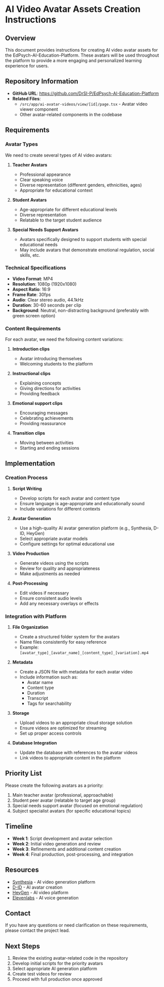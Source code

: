 # AI Video Avatar Assets Creation Instructions

## Overview

This document provides instructions for creating AI video avatar assets for the EdPsych-AI-Education-Platform. These avatars will be used throughout the platform to provide a more engaging and personalized learning experience for users.

## Repository Information

- **GitHub URL**: https://github.com/DrSI-P/EdPsych-AI-Education-Platform
- **Related Files**: 
  - `/src/app/ai-avatar-videos/view/[id]/page.tsx` - Avatar video viewer component
  - Other avatar-related components in the codebase

## Requirements

### Avatar Types

We need to create several types of AI video avatars:

1. **Teacher Avatars**
   - Professional appearance
   - Clear speaking voice
   - Diverse representation (different genders, ethnicities, ages)
   - Appropriate for educational context

2. **Student Avatars**
   - Age-appropriate for different educational levels
   - Diverse representation
   - Relatable to the target student audience

3. **Special Needs Support Avatars**
   - Avatars specifically designed to support students with special educational needs
   - May include avatars that demonstrate emotional regulation, social skills, etc.

### Technical Specifications

- **Video Format**: MP4
- **Resolution**: 1080p (1920x1080)
- **Aspect Ratio**: 16:9
- **Frame Rate**: 30fps
- **Audio**: Clear stereo audio, 44.1kHz
- **Duration**: 30-60 seconds per clip
- **Background**: Neutral, non-distracting background (preferably with green screen option)

### Content Requirements

For each avatar, we need the following content variations:

1. **Introduction clips**
   - Avatar introducing themselves
   - Welcoming students to the platform

2. **Instructional clips**
   - Explaining concepts
   - Giving directions for activities
   - Providing feedback

3. **Emotional support clips**
   - Encouraging messages
   - Celebrating achievements
   - Providing reassurance

4. **Transition clips**
   - Moving between activities
   - Starting and ending sessions

## Implementation

### Creation Process

1. **Script Writing**
   - Develop scripts for each avatar and content type
   - Ensure language is age-appropriate and educationally sound
   - Include variations for different contexts

2. **Avatar Generation**
   - Use a high-quality AI avatar generation platform (e.g., Synthesia, D-ID, HeyGen)
   - Select appropriate avatar models
   - Configure settings for optimal educational use

3. **Video Production**
   - Generate videos using the scripts
   - Review for quality and appropriateness
   - Make adjustments as needed

4. **Post-Processing**
   - Edit videos if necessary
   - Ensure consistent audio levels
   - Add any necessary overlays or effects

### Integration with Platform

1. **File Organization**
   - Create a structured folder system for the avatars
   - Name files consistently for easy reference
   - Example: `[avatar_type]_[avatar_name]_[content_type]_[variation].mp4`

2. **Metadata**
   - Create a JSON file with metadata for each avatar video
   - Include information such as:
     - Avatar name
     - Content type
     - Duration
     - Transcript
     - Tags for searchability

3. **Storage**
   - Upload videos to an appropriate cloud storage solution
   - Ensure videos are optimized for streaming
   - Set up proper access controls

4. **Database Integration**
   - Update the database with references to the avatar videos
   - Link videos to appropriate content in the platform

## Priority List

Please create the following avatars as a priority:

1. Main teacher avatar (professional, approachable)
2. Student peer avatar (relatable to target age group)
3. Special needs support avatar (focused on emotional regulation)
4. Subject specialist avatars (for specific educational topics)

## Timeline

- **Week 1**: Script development and avatar selection
- **Week 2**: Initial video generation and review
- **Week 3**: Refinements and additional content creation
- **Week 4**: Final production, post-processing, and integration

## Resources

- [Synthesia](https://www.synthesia.io/) - AI video generation platform
- [D-ID](https://www.d-id.com/) - AI avatar creation
- [HeyGen](https://www.heygen.com/) - AI video platform
- [Elevenlabs](https://elevenlabs.io/) - AI voice generation

## Contact

If you have any questions or need clarification on these requirements, please contact the project lead.

## Next Steps

1. Review the existing avatar-related code in the repository
2. Develop initial scripts for the priority avatars
3. Select appropriate AI generation platform
4. Create test videos for review
5. Proceed with full production once approved